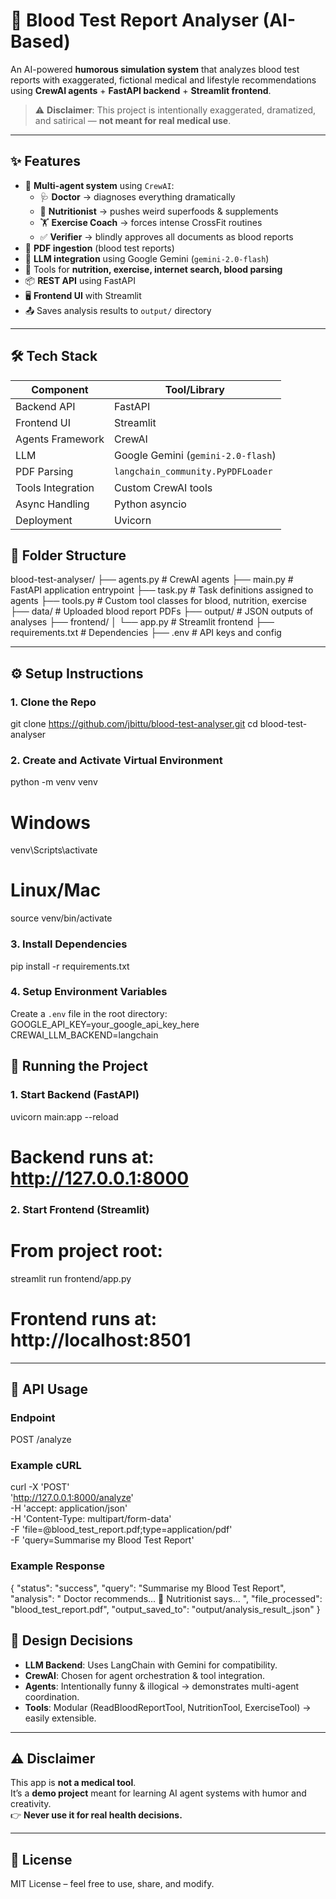 # 🧪 Blood Test Report Analyser (AI-Based)

An AI-powered **humorous simulation system** that analyzes blood test reports with exaggerated, fictional medical and lifestyle recommendations using **CrewAI agents** + **FastAPI backend** + **Streamlit frontend**.

> ⚠️ **Disclaimer**: This project is intentionally exaggerated, dramatized, and satirical — **not meant for real medical use**.

---

## ✨ Features

- 🤖 **Multi-agent system** using `CrewAI`:
  - 🩺 **Doctor** → diagnoses everything dramatically
  - 🥦 **Nutritionist** → pushes weird superfoods & supplements
  - 🏋️ **Exercise Coach** → forces intense CrossFit routines
  - ✅ **Verifier** → blindly approves all documents as blood reports
- 📄 **PDF ingestion** (blood test reports)
- 🧠 **LLM integration** using Google Gemini (`gemini-2.0-flash`)
- 🧰 Tools for **nutrition, exercise, internet search, blood parsing**
- 📦 **REST API** using FastAPI
- 🖥️ **Frontend UI** with Streamlit
- 📤 Saves analysis results to `output/` directory

---

## 🛠 Tech Stack

| Component         | Tool/Library                     |
|-------------------|----------------------------------|
| Backend API       | FastAPI                          |
| Frontend UI       | Streamlit                        |
| Agents Framework  | CrewAI                           |
| LLM               | Google Gemini (`gemini-2.0-flash`) |
| PDF Parsing       | `langchain_community.PyPDFLoader` |
| Tools Integration | Custom CrewAI tools              |
| Async Handling    | Python asyncio                   |
| Deployment        | Uvicorn                          |


## 📂 Folder Structure

blood-test-analyser/
├── agents.py        # CrewAI agents
├── main.py          # FastAPI application entrypoint
├── task.py          # Task definitions assigned to agents
├── tools.py         # Custom tool classes for blood, nutrition, exercise
├── data/            # Uploaded blood report PDFs
├── output/          # JSON outputs of analyses
├── frontend/
│   └── app.py       # Streamlit frontend
├── requirements.txt # Dependencies
├── .env             # API keys and config

---

## ⚙️ Setup Instructions

### 1. Clone the Repo
git clone https://github.com/jbittu/blood-test-analyser.git
cd blood-test-analyser

### 2. Create and Activate Virtual Environment
python -m venv venv
# Windows
venv\Scripts\activate
# Linux/Mac
source venv/bin/activate

### 3. Install Dependencies
pip install -r requirements.txt

### 4. Setup Environment Variables
Create a `.env` file in the root directory:
GOOGLE_API_KEY=your_google_api_key_here
CREWAI_LLM_BACKEND=langchain


## 🚀 Running the Project

### 1. Start Backend (FastAPI)
uvicorn main:app --reload
# Backend runs at: http://127.0.0.1:8000

### 2. Start Frontend (Streamlit)
# From project root:
streamlit run frontend/app.py
# Frontend runs at: http://localhost:8501

---

## 🔗 API Usage

### Endpoint
POST /analyze

### Example cURL
curl -X 'POST' \
  'http://127.0.0.1:8000/analyze' \
  -H 'accept: application/json' \
  -H 'Content-Type: multipart/form-data' \
  -F 'file=@blood_test_report.pdf;type=application/pdf' \
  -F 'query=Summarise my Blood Test Report'

### Example Response
{
  "status": "success",
  "query": "Summarise my Blood Test Report",
  "analysis": " Doctor recommends... 🧘 Nutritionist says... ",
  "file_processed": "blood_test_report.pdf",
  "output_saved_to": "output/analysis_result_<uuid>.json"
}


## 🧩 Design Decisions

- **LLM Backend**: Uses LangChain with Gemini for compatibility.  
- **CrewAI**: Chosen for agent orchestration & tool integration.  
- **Agents**: Intentionally funny & illogical → demonstrates multi-agent coordination.  
- **Tools**: Modular (ReadBloodReportTool, NutritionTool, ExerciseTool) → easily extensible.  

---

## ⚠️ Disclaimer
This app is **not a medical tool**.  
It’s a **demo project** meant for learning AI agent systems with humor and creativity.  
👉 **Never use it for real health decisions.**

---

## 📄 License
MIT License – feel free to use, share, and modify.

